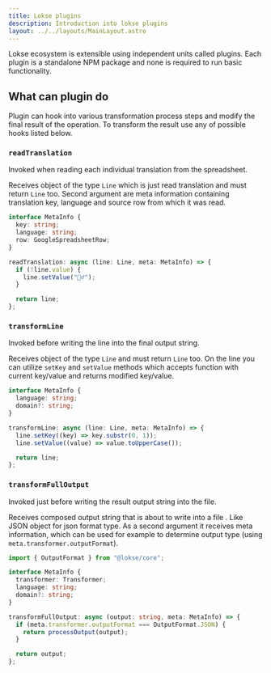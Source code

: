 ```yaml
---
title: Lokse plugins
description: Introduction into lokse plugins
layout: ../../layouts/MainLayout.astro
---
```


Lokse ecosystem is extensible using independent units called plugins. Each plugin is a standalone NPM package and none is required to run basic functionality.

## What can plugin do

Plugin can hook into various transformation process steps and modify the final result of the operation. To transform the result use any of possible hooks listed below.

### `readTranslation`

Invoked when reading each individual translation from the spreadsheet.

Receives object of the type `Line` which is just read translation and must return `Line` too. Second argument are meta information containing translation key, language and source row from which it was read.

```ts
interface MetaInfo {
  key: string;
  language: string;
  row: GoogleSpreadsheetRow;
}

readTranslation: async (line: Line, meta: MetaInfo) => {
  if (!line.value) {
    line.setValue("🤷‍♂️");
  }

  return line;
};
```

### `transformLine`

Invoked before writing the line into the final output string.

Receives object of the type `Line` and must return `Line` too. On the line you can utilize `setKey` and `setValue` methods which accepts function with current key/value and returns modified key/value.

```ts
interface MetaInfo {
  language: string;
  domain?: string;
}

transformLine: async (line: Line, meta: MetaInfo) => {
  line.setKey((key) => key.substr(0, 1));
  line.setValue((value) => value.toUpperCase());

  return line;
};
```

### `transformFullOutput`

Invoked just before writing the result output string into the file.

Receives composed output string that is about to write into a file . Like JSON object for json format type. As a second argument it receives meta information, which can be used for example to determine output type (using `meta.transformer.outputFormat`).

```ts
import { OutputFormat } from "@lokse/core";

interface MetaInfo {
  transformer: Transformer;
  language: string;
  domain?: string;
}

transformFullOutput: async (output: string, meta: MetaInfo) => {
  if (meta.transformer.outputFormat === OutputFormat.JSON) {
    return processOutput(output);
  }

  return output;
};
```
